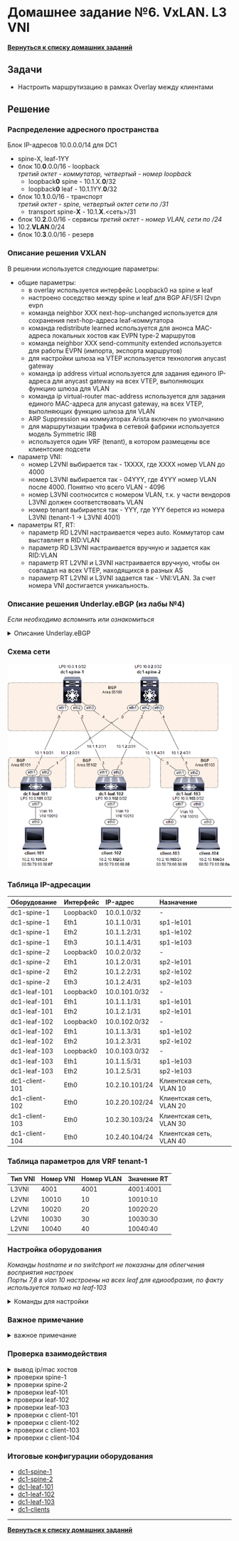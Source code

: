 # Домашнее задание №6. VxLAN. L3 VNI
[**Вернуться к списку домашних заданий**](https://github.com/takmenevag/otus-dc-design/tree/main/labs/)
## Задачи
- Настроить маршрутизацию в рамках Overlay между клиентами

## Решение
### Распределение адресного пространства

Блок IP-адресов 10.0.0.0/14 для DC1
- spine-X, leaf-1YY
- блок 10.**0**.0.0/16 - loopback \
  _третий октет - коммутатор, четвертый - номер loopback_
  - loopback**0** spine - 10.1.X.**0**/32
  - loopback**0** leaf - 10.1.1YY.**0**/32
- блок 10.**1**.0.0/16 - транспорт \
 _третий октет - spine, четвертый октет сети по /31_
  - transport spine-**X** - 10.1.**X**.<сеть>/31
- блок 10.**2**.0.0/16 - сервисы
 _третий октет - номер VLAN, сети по /24_
 - 10.2.**VLAN**.0/24
- блок 10.**3**.0.0/16 - резерв

### Описание решения VXLAN
В решении используется следующие параметры:
- общие параметры:
	- в overlay используется интерфейс Loopback0 на spine и leaf
	- настроено соседство между spine и leaf для BGP AFI/SFI l2vpn evpn
	- команда neighbor XXX next-hop-unchanged используется для сохранения next-hop-адреса leaf-коммутатора
	- команда redistribute learned используется для анонса MAC-адреса локальных хостов как EVPN type-2 маршрутов
	- команда neighbor XXX send-community extended используется для работы EVPN (импорта, экспорта маршрутов)
	- для настройки шлюза на VTEP используется технология anycast gateway
	- команда ip address virtual используется для задания единого IP-адреса для anycast gateway на всех VTEP, выполняющих функцию шлюза для VLAN
	- команда ip virtual-router mac-address используется для задания единого MAC-адреса для anycast gateway, на всех VTEP, выполняющих функцию шлюза для VLAN
	- ARP Suppression на коммуаторах Arista включен по умолчанию
	- для маршрутизации трафика в сетевой фабрики используется модель Symmetric IRB
	- используется один VRF (tenant), в котором размещены все клиентские подсети
- параметр VNI:
	- номер L2VNI выбирается так - 1ХХХХ, где ХХХХ номер VLAN до 4000
	- номер L3VNI выбирается так - 04YYY, где 4YYY номер VLAN после 4000. Понятно что всего VLAN - 4096 
	- номер L3VNI соотносится с номером VLAN, т.к. у части вендоров L3VNI должен соответствовать VLAN
	- номер tenant выбирается так - YYY, где YYY берется из номера L3VNI (tenant-1 -> L3VNI 4001)
- параметры RT, RT:
	- параметр RD L2VNI настраивается через auto. Коммутатор сам выставляет в RID:VLAN
	- параметр RD L3VNI настраивается вручную и задается как RID:VLAN
	- параметр RT L2VNI и L3VNI настраивается вручную, чтобы он совпадал на всех VTEP, находящихся в разных AS
	- параметр RT L2VNI и L3VNI задается так - VNI:VLAN. За счет номера VNI достигается уникальность.

### Описание решения Underlay.eBGP (из лабы №4)
_Если необходимо вспомнить или ознакомиться_
<details>
  <summary>Описание Underlay.eBGP </summary>

В решении используется протокол маршрутизации eBGP со следующими параметрами:
- все spine размещены в одной AS 65100
- каждый leaf размещен в свой AS: leaf-1YY в AS 651YY
- на spine используются динамические peer-group с фильтром по номеру AS и транзитному блоку /24
- на leaf используются статические peer-group
- настроены keepalive-интервал 3 сек, hold time 9 сек.
- настроен maximum-paths равным 8 (4 вероятно хватит, но указал с запасом)
- настроен BGP routing updates интервал равным 0  (neighbor out-delay, установлен в 0 по умолчанию)
- настроена administrative distance равна 20 (по рекомендации Arista из предоставленной ссылке, возможно из-за iBGP между leaf в паре)
- отключена автоматическая активация BGP AFI/SFI ipv4 unicast (в данной лабе это было не обязательно)
- включен режим multi-agent model (поддежка redistribute в BGP AFI/SFI ipv4 unicast)
- включена аутентификация BGP-соседа
- настроено взаимодействие с протоколом bfd для улучшения сходимости сети
- таймеры bfd выбраны такие, чтобы сессии в EVE-NG флапали реже
</details>

### Cхема сети
![Изображение](https://github.com/takmenevag/otus-dc-design/blob/main/labs/lab5/scheme/lab5_scheme.PNG "Схема стенда")

### Таблица IP-адресации
|Оборудование	|Интерфейс	|IP-адрес	|Назначение|
|:-|:-|:-|:-|
|dc1-spine-1	|Loopback0	|10.0.1.0/32	|-|
|dc1-spine-1	|Eth1	|10.1.1.0/31	|sp1-le101|
|dc1-spine-1	|Eth2	|10.1.1.2/31	|sp1-le102|
|dc1-spine-1	|Eth3	|10.1.1.4/31	|sp1-le103|
|dc1-spine-2	|Loopback0	|10.0.2.0/32 |-|
|dc1-spine-2	|Eth1	|10.1.2.0/31	|sp2-le101|
|dc1-spine-2	|Eth2	|10.1.2.2/31	|sp2-le102|
|dc1-spine-2	|Eth3	|10.1.2.4/31	|sp2-le103|
|dc1-leaf-101	|Loopback0	|10.0.101.0/32 |-|
|dc1-leaf-101	|Eth1	|10.1.1.1/31	|sp1-le101|
|dc1-leaf-101	|Eth2	|10.1.2.1/31	|sp2-le101|
|dc1-leaf-102	|Loopback0	|10.0.102.0/32 |-|		
|dc1-leaf-102	|Eth1	|10.1.1.3/31	|sp1-le102|
|dc1-leaf-102	|Eth2	|10.1.2.3/31	|sp2-le102|	
|dc1-leaf-103	|Loopback0	|10.0.103.0/32 |-|	
|dc1-leaf-103	|Eth1	|10.1.1.5/31	|sp1-le103|
|dc1-leaf-103	|Eth2	|10.1.2.5/31	|sp2-le103|
|dc1-client-101	|Eth0	|10.2.10.101/24	|Клиентская сеть, VLAN 10|
|dc1-client-102	|Eth0	|10.2.20.102/24	|Клиентская сеть, VLAN 20|
|dc1-client-103	|Eth0	|10.2.30.103/24	|Клиентская сеть, VLAN 30|
|dc1-client-104	|Eth0	|10.2.40.104/24	|Клиентская сеть, VLAN 40|

### Таблица параметров для VRF tenant-1
|Тип VNI	|Номер VNI	|Номер VLAN	|Значение RT|
|:-|:-|:-|:-|
|L3VNI	|4001	|4001	|4001:4001|
|L2VNI	|10010	|10	|10010:10|
|L2VNI	|10020	|20	|10020:20|
|L2VNI	|10030	|30	|10030:30|
|L2VNI	|10040	|40	|10040:40|

### Настройка оборудования
_Команды hostname и no switchport не показаны для облегчения восприятия настроек_ \
_Порты 7,8 в vlan 10 настроены на всех leaf для едиообразия, по факту используется только на leaf-103_

<details>
  <summary>Команды для настройки </summary>

- spine-1
```

```
- spine-2
```

```
- leaf-101
```

```
- leaf-102
```

```
- leaf-103
```

```

- client-101
```
client-101
set pcname client-101
ip 10.2.10.101/24 10.2.10.254
save
```

- client-102
```
set pcname client-102
ip 10.2.20.102/24 10.2.20.254
save
```

- client-103
```
set pcname client-103
ip 10.2.30.103/24 10.2.30.254
save
```

- client-104
```
set pcname client-104
ip 10.2.40.104/24 10.2.40.254
save
```

</details>

### Важное примечание

<details>
  <summary>важное примечание</summary>

Без type-5 маршрутов на удаленных leaf (например leaf-103, сидят .103 и .104) нет записи type-2 маршрутов для client-101 \
И отсутствует связь между client-101 (.101), MAC 00:50:79:66:68:07 и client-103 (.103) и client-104 (.104) \
Таким образом client-101 ведет себя как silent host.

```
dc1-leaf-103#show bgp evpn
BGP routing table information for VRF default
Router identifier 10.0.103.0, local AS number 65103
Route status codes: * - valid, > - active, S - Stale, E - ECMP head, e - ECMP
                    c - Contributing to ECMP, % - Pending BGP convergence
Origin codes: i - IGP, e - EGP, ? - incomplete
AS Path Attributes: Or-ID - Originator ID, C-LST - Cluster List, LL Nexthop - Link Local Nexthop

          Network                Next Hop              Metric  LocPref Weight  Path
 * >      RD: 10.0.103.0:30 mac-ip 0050.7966.6809
                                 -                     -       -       0       i
 * >      RD: 10.0.103.0:30 mac-ip 0050.7966.6809 10.2.30.103
                                 -                     -       -       0       i
 * >      RD: 10.0.103.0:40 mac-ip 0050.7966.680a
                                 -                     -       -       0       i
 * >      RD: 10.0.103.0:40 mac-ip 0050.7966.680a 10.2.40.104
                                 -                     -       -       0       i
 * >Ec    RD: 10.0.101.0:10 imet 10.0.101.0
                                 10.0.101.0            -       100     0       65100 65101 i
 *  ec    RD: 10.0.101.0:10 imet 10.0.101.0
                                 10.0.101.0            -       100     0       65100 65101 i
 * >Ec    RD: 10.0.102.0:20 imet 10.0.102.0
                                 10.0.102.0            -       100     0       65100 65102 i
 *  ec    RD: 10.0.102.0:20 imet 10.0.102.0
                                 10.0.102.0            -       100     0       65100 65102 i
 * >      RD: 10.0.103.0:30 imet 10.0.103.0
                                 -                     -       -       0       i
 * >      RD: 10.0.103.0:40 imet 10.0.103.0
                                -                     -       -       0       i
```

Если отправить ARP-запрос с client-101 тогда на удаленном leaf-103, появляются записи type-2 маршрутов для client-101 
и трафик начинает ходить. \
Либо можно добавить команду redistribute connected в vrf tenant-1 и тогда появляются type-5 маршруты и такой проблемы нет. \
С учетом того, что данное задание требуется к исполнению до лекции по type-5 маршрутам, решил команду не добавлять.

```
client-101> ping 10.2.10.44 
host (10.2.10.44) not reachable
client-101> 
```

```
dc1-leaf-103#show bgp evpn
BGP routing table information for VRF default
Router identifier 10.0.103.0, local AS number 65103
Route status codes: * - valid, > - active, S - Stale, E - ECMP head, e - ECMP
                    c - Contributing to ECMP, % - Pending BGP convergence
Origin codes: i - IGP, e - EGP, ? - incomplete
AS Path Attributes: Or-ID - Originator ID, C-LST - Cluster List, LL Nexthop - Link Local Nexthop

          Network                Next Hop              Metric  LocPref Weight  Path
 * >Ec    RD: 10.0.101.0:10 mac-ip 0050.7966.6807
                                 10.0.101.0            -       100     0       65100 65101 i
 *  ec    RD: 10.0.101.0:10 mac-ip 0050.7966.6807
                                 10.0.101.0            -       100     0       65100 65101 i
 * >Ec    RD: 10.0.101.0:10 mac-ip 0050.7966.6807 10.2.10.101
                                 10.0.101.0            -       100     0       65100 65101 i
 *  ec    RD: 10.0.101.0:10 mac-ip 0050.7966.6807 10.2.10.101
                                 10.0.101.0            -       100     0       65100 65101 i
 * >      RD: 10.0.103.0:30 mac-ip 0050.7966.6809
                                 -                     -       -       0       i
 * >      RD: 10.0.103.0:30 mac-ip 0050.7966.6809 10.2.30.103
                                 -                     -       -       0       i
 * >      RD: 10.0.103.0:40 mac-ip 0050.7966.680a
                                 -                     -       -       0       i
 * >      RD: 10.0.103.0:40 mac-ip 0050.7966.680a 10.2.40.104
                                 -                     -       -       0       i
 * >Ec    RD: 10.0.101.0:10 imet 10.0.101.0
                                 10.0.101.0            -       100     0       65100 65101 i
 *  ec    RD: 10.0.101.0:10 imet 10.0.101.0
                                 10.0.101.0            -       100     0       65100 65101 i
 * >Ec    RD: 10.0.102.0:20 imet 10.0.102.0
                                 10.0.102.0            -       100     0       65100 65102 i
 *  ec    RD: 10.0.102.0:20 imet 10.0.102.0
                                 10.0.102.0            -       100     0       65100 65102 i
 * >      RD: 10.0.103.0:30 imet 10.0.103.0
                                 -                     -       -       0       i
 * >      RD: 10.0.103.0:40 imet 10.0.103.0   
```

Есть вот такое пояснение у juniper, у Arista похожего не нашел, но судя по тесту ведет себя также.
```
In addition to the host route, an EVPN Type-5 route (for the IRB subnet) is also advertised in accordance with 
the RFC (RFC 9135) for silent hosts (to trigger the gleaning process for such hosts). This is done via the 
‘redistribute direct’ command under the VRF defined in BGP 
```

Т.к. client-ы ведут себя как silent host, то через 5 минут удаляются записи из MAC-таблицы, что в свою очередь 
приводит к удалению EVPN маршрутов type-2 из BGP-таблицы  \
 
Для решения проблемы с silent host выставляется ARP-timeout (250 сек.) меньше время жизни в MAC-таблице (300 сек.). \
Если все же каким-то образом устареет MAC-запись, что придется вручную иницировать ARP-запрос от client (пока не будет добавлены type-5 маршруты).

</details>


### Проверка взаимодействия

<details>
  <summary>вывод ip/mac хостов </summary>
  
```

```
</details>

<details>
  <summary>проверки spine-1</summary>
  
```

```
</details>


<details>
  <summary>проверки spine-2</summary>
  
```

```
</details>

<details>
  <summary>проверки leaf-101</summary>
  
```

```

</details>

<details>
  <summary>проверки leaf-102</summary>
  
```

```

</details>

<details>
  <summary>проверки leaf-103</summary>
  
```

```
</details>

<details>
  <summary>проверки с client-101</summary>
  
```


```
</details>

<details>
  <summary>проверки с client-102</summary>
  
```


```
</details>


<details>
  <summary>проверки с client-103</summary>
  
```
client-103> ping 10.2.10.101

```
</details>


<details>
  <summary>проверки с client-104</summary>
  
```

```
</details>


### Итоговые конфигурации оборудования
- [dc1-spine-1](https://github.com/takmenevag/otus-dc-design/blob/main/labs/lab6/config/dc1-spine-1.txt)
- [dc1-spine-2](https://github.com/takmenevag/otus-dc-design/blob/main/labs/lab6/config/dc1-spine-2.txt)
- [dc1-leaf-101](https://github.com/takmenevag/otus-dc-design/blob/main/labs/lab6/config/dc1-leaf-101.txt)
- [dc1-leaf-102](https://github.com/takmenevag/otus-dc-design/blob/main/labs/lab6/config/dc1-leaf-102.txt)
- [dc1-leaf-103](https://github.com/takmenevag/otus-dc-design/blob/main/labs/lab6/config/dc1-leaf-103.txt)
- [dc1-clients](https://github.com/takmenevag/otus-dc-design/blob/main/labs/lab6/config/dc1-clients.txt)
---

[**Вернуться к списку домашних заданий**](https://github.com/takmenevag/otus-dc-design/tree/main/labs/)
